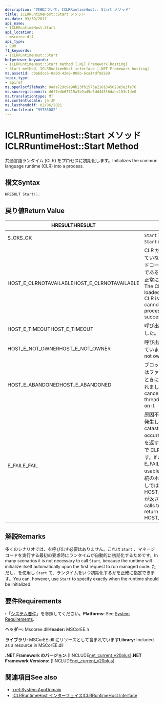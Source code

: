 ```yaml
---
description: '詳細について: ICLRRuntimeHost:: Start メソッド'
title: ICLRRuntimeHost::Start メソッド
ms.date: 03/30/2017
api_name:
- ICLRRuntimeHost.Start
api_location:
- mscoree.dll
api_type:
- COM
f1_keywords:
- ICLRRuntimeHost::Start
helpviewer_keywords:
- ICLRRuntimeHost::Start method [.NET Framework hosting]
- Start method, ICLRRuntimeHost interface [.NET Framework hosting]
ms.assetid: c0a6dce5-0a8d-42e8-808b-6ca14df9d289
topic_type:
- apiref
ms.openlocfilehash: 0ada729c9a90b23fb1573a2101845028e5e2fe76
ms.sourcegitcommit: ddf7edb67715a5b9a45e3dd44536dabc153c1de0
ms.translationtype: MT
ms.contentlocale: ja-JP
ms.lasthandoff: 02/06/2021
ms.locfileid: "99785082"
---
```

# <a name="iclrruntimehoststart-method"></a><span data-ttu-id="d70e4-103">ICLRRuntimeHost::Start メソッド</span><span class="sxs-lookup"><span data-stu-id="d70e4-103">ICLRRuntimeHost::Start Method</span></span>

<span data-ttu-id="d70e4-104">共通言語ランタイム (CLR) をプロセスに初期化します。</span><span class="sxs-lookup"><span data-stu-id="d70e4-104">Initializes the common language runtime (CLR) into a process.</span></span>  
  
## <a name="syntax"></a><span data-ttu-id="d70e4-105">構文</span><span class="sxs-lookup"><span data-stu-id="d70e4-105">Syntax</span></span>  
  
```cpp  
HRESULT Start();  
```  
  
## <a name="return-value"></a><span data-ttu-id="d70e4-106">戻り値</span><span class="sxs-lookup"><span data-stu-id="d70e4-106">Return Value</span></span>  
  
|<span data-ttu-id="d70e4-107">HRESULT</span><span class="sxs-lookup"><span data-stu-id="d70e4-107">HRESULT</span></span>|<span data-ttu-id="d70e4-108">説明</span><span class="sxs-lookup"><span data-stu-id="d70e4-108">Description</span></span>|  
|-------------|-----------------|  
|<span data-ttu-id="d70e4-109">S_OK</span><span class="sxs-lookup"><span data-stu-id="d70e4-109">S_OK</span></span>|<span data-ttu-id="d70e4-110">`Start` 正常に返されました。</span><span class="sxs-lookup"><span data-stu-id="d70e4-110">`Start` returned successfully.</span></span>|  
|<span data-ttu-id="d70e4-111">HOST_E_CLRNOTAVAILABLE</span><span class="sxs-lookup"><span data-stu-id="d70e4-111">HOST_E_CLRNOTAVAILABLE</span></span>|<span data-ttu-id="d70e4-112">CLR がプロセスに読み込まれていないか、CLR がマネージドコードを実行できない状態であるか、または呼び出しが正常に処理されていません。</span><span class="sxs-lookup"><span data-stu-id="d70e4-112">The CLR has not been loaded into a process, or the CLR is in a state in which it cannot run managed code or process the call successfully.</span></span>|  
|<span data-ttu-id="d70e4-113">HOST_E_TIMEOUT</span><span class="sxs-lookup"><span data-stu-id="d70e4-113">HOST_E_TIMEOUT</span></span>|<span data-ttu-id="d70e4-114">呼び出しがタイムアウトしました。</span><span class="sxs-lookup"><span data-stu-id="d70e4-114">The call timed out.</span></span>|  
|<span data-ttu-id="d70e4-115">HOST_E_NOT_OWNER</span><span class="sxs-lookup"><span data-stu-id="d70e4-115">HOST_E_NOT_OWNER</span></span>|<span data-ttu-id="d70e4-116">呼び出し元がロックを所有していません。</span><span class="sxs-lookup"><span data-stu-id="d70e4-116">The caller does not own the lock.</span></span>|  
|<span data-ttu-id="d70e4-117">HOST_E_ABANDONED</span><span class="sxs-lookup"><span data-stu-id="d70e4-117">HOST_E_ABANDONED</span></span>|<span data-ttu-id="d70e4-118">ブロックされたスレッドまたはファイバーが待機しているときに、イベントが取り消されました。</span><span class="sxs-lookup"><span data-stu-id="d70e4-118">An event was canceled while a blocked thread or fiber was waiting on it.</span></span>|  
|<span data-ttu-id="d70e4-119">E_FAIL</span><span class="sxs-lookup"><span data-stu-id="d70e4-119">E_FAIL</span></span>|<span data-ttu-id="d70e4-120">原因不明の致命的なエラーが発生しました。</span><span class="sxs-lookup"><span data-stu-id="d70e4-120">An unknown catastrophic failure occurred.</span></span> <span data-ttu-id="d70e4-121">メソッドが E_FAIL を返す場合、そのプロセス内で CLR は使用できなくなります。</span><span class="sxs-lookup"><span data-stu-id="d70e4-121">If a method returns E_FAIL, the CLR is no longer usable within the process.</span></span> <span data-ttu-id="d70e4-122">後続のホストメソッドの呼び出しでは HOST_E_CLRNOTAVAILABLE が返されます。</span><span class="sxs-lookup"><span data-stu-id="d70e4-122">Subsequent calls to hosting methods return HOST_E_CLRNOTAVAILABLE.</span></span>|  
  
## <a name="remarks"></a><span data-ttu-id="d70e4-123">解説</span><span class="sxs-lookup"><span data-stu-id="d70e4-123">Remarks</span></span>  

 <span data-ttu-id="d70e4-124">多くのシナリオでは、を呼び出す必要はありません。これは `Start` 、マネージコードを実行する最初の要求時にランタイムが自動的に初期化するためです。</span><span class="sxs-lookup"><span data-stu-id="d70e4-124">In many scenarios it is not necessary to call `Start`, because the runtime will initialize itself automatically upon the first request to run managed code.</span></span> <span data-ttu-id="d70e4-125">ただし、を使用し `Start` て、ランタイムをいつ初期化するかを正確に指定できます。</span><span class="sxs-lookup"><span data-stu-id="d70e4-125">You can, however, use `Start` to specify exactly when the runtime should be initialized.</span></span>  
  
## <a name="requirements"></a><span data-ttu-id="d70e4-126">要件</span><span class="sxs-lookup"><span data-stu-id="d70e4-126">Requirements</span></span>  

 <span data-ttu-id="d70e4-127">**:**「[システム要件](../../get-started/system-requirements.md)」を参照してください。</span><span class="sxs-lookup"><span data-stu-id="d70e4-127">**Platforms:** See [System Requirements](../../get-started/system-requirements.md).</span></span>  
  
 <span data-ttu-id="d70e4-128">**ヘッダー:** Mscoree.dll</span><span class="sxs-lookup"><span data-stu-id="d70e4-128">**Header:** MSCorEE.h</span></span>  
  
 <span data-ttu-id="d70e4-129">**ライブラリ:** MSCorEE.dll にリソースとして含まれています</span><span class="sxs-lookup"><span data-stu-id="d70e4-129">**Library:** Included as a resource in MSCorEE.dll</span></span>  
  
 <span data-ttu-id="d70e4-130">**.NET Framework のバージョン:**[!INCLUDE[net_current_v20plus](../../../../includes/net-current-v20plus-md.md)]</span><span class="sxs-lookup"><span data-stu-id="d70e4-130">**.NET Framework Versions:** [!INCLUDE[net_current_v20plus](../../../../includes/net-current-v20plus-md.md)]</span></span>  
  
## <a name="see-also"></a><span data-ttu-id="d70e4-131">関連項目</span><span class="sxs-lookup"><span data-stu-id="d70e4-131">See also</span></span>

- <xref:System.AppDomain>
- [<span data-ttu-id="d70e4-132">ICLRRuntimeHost インターフェイス</span><span class="sxs-lookup"><span data-stu-id="d70e4-132">ICLRRuntimeHost Interface</span></span>](iclrruntimehost-interface.md)
